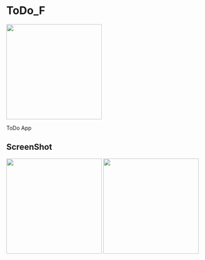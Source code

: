 # ToDo_F

<img src="https://user-images.githubusercontent.com/83286066/123117655-e94b6e00-d47c-11eb-80d4-c8a576735a10.png" width="250">


ToDo App


## ScreenShot

<img src="https://user-images.githubusercontent.com/83286066/123117718-f7998a00-d47c-11eb-940a-8e53417e567d.png" width="250"> <img src="https://user-images.githubusercontent.com/83286066/123117787-054f0f80-d47d-11eb-82cb-a668c10611d2.png" width="250"> 

